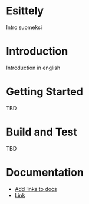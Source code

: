# Esittely

Intro suomeksi

# Introduction

Introduction in english

# Getting Started
TBD

# Build and Test
TBD

# Documentation

- [Add links to docs](https://link.com)
- [Link](https://link.fi)
